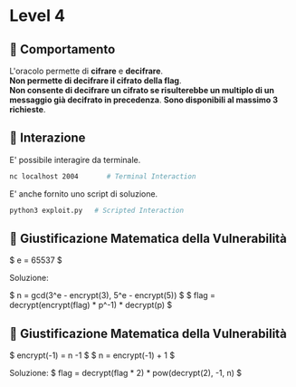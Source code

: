 # Level 4

## 🤖 Comportamento

L'oracolo permette di **cifrare** e **decifrare**.  
**Non permette di decifrare il cifrato della flag**.  
**Non consente di decifrare un cifrato se risulterebbe un multiplo di un messaggio già decifrato in precedenza**.
**Sono disponibili al massimo 3 richieste**.

## 🧩 Interazione

E' possibile interagire da terminale.  

```sh
nc localhost 2004       # Terminal Interaction
```

E' anche fornito uno script di soluzione.  

```sh
python3 exploit.py   # Scripted Interaction
```

## 📐 Giustificazione Matematica della Vulnerabilità

$ e = 65537 $ 

Soluzione: 

$ n = gcd(3^e - encrypt(3), 5^e - encrypt(5)) $
$ flag = decrypt(encrypt(flag) * p^-1) * decrypt(p) $

## 📐 Giustificazione Matematica della Vulnerabilità
 
$ encrypt(-1) = n -1 $
$ n = encrypt(-1) + 1 $

Soluzione: $ flag = decrypt(flag * 2) * pow(decrypt(2), -1, n) $ 